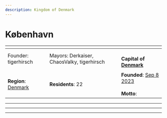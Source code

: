 ```yaml
---
description: Kingdom of Denmark
---
```


# København

<table data-view="cards"><thead><tr><th></th><th></th><th></th></tr></thead><tbody><tr><td>Founder: tigerhirsch</td><td>Mayors: Derkaiser, ChaosValky, tigerhirsch</td><td><br><strong>Capital of</strong> <a href="../../nations/absent-nations/denmark.md"><strong>Denmark</strong></a></td></tr><tr><td><img src="../../../../.gitbook/assets/800px-Coat_of_arms_of_Copenhagen.svg.png" alt="" data-size="original"></td><td></td><td></td></tr><tr><td><strong>Region</strong>: <a href="./">Denmark</a></td><td><strong>Residents</strong>: 22</td><td><strong>Founded</strong>: <a href="../../../../server-dates/september-23.md#sep-8">Sep 8 2023</a><br><br><strong>Motto</strong>:</td></tr></tbody></table>

***

***

***
